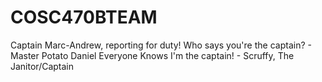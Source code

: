 # COSC470BTEAM

Captain Marc-Andrew, reporting for duty!
Who says you're the captain? - Master Potato Daniel
Everyone Knows I'm the captain! - Scruffy, The Janitor/Captain

